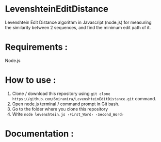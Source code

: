 # LevenshteinEditDistance
Levenshtein Edit Distance algorithm in Javascript (node.js) for measuring the similarity between 2 sequences, and find the minimum edit path of it.

# Requirements :
Node.js

# How to use :
<ol>
  <li>Clone / download this repository using <code>git clone https://github.com/6miramira/LevenshteinEditDistance.git</code> command.</li>
  <li>Open node.js terminal / command prompt in Git bash.</li>
  <li>Go to the folder where you clone this repository</li>
  <li>Write <code>node levenshtein.js &lsaquo;First_Word&rsaquo; &lsaquo;Second_Word&rsaquo;</code></li>
</ol>

# Documentation :
